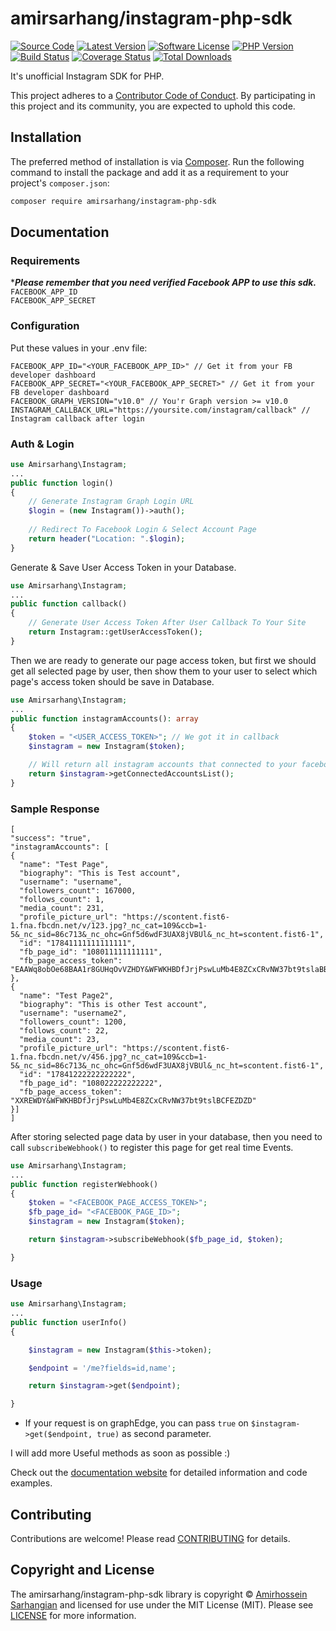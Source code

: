 # amirsarhang/instagram-php-sdk

[![Source Code][badge-source]][source]
[![Latest Version][badge-release]][packagist]
[![Software License][badge-license]][license]
[![PHP Version][badge-php]][php]
[![Build Status][badge-build]][build]
[![Coverage Status][badge-coverage]][coverage]
[![Total Downloads][badge-downloads]][downloads]

It's unofficial Instagram SDK for PHP.

This project adheres to a [Contributor Code of Conduct][conduct]. By
participating in this project and its community, you are expected to uphold this
code.


## Installation

The preferred method of installation is via [Composer][]. Run the following
command to install the package and add it as a requirement to your project's
`composer.json`:

```bash
composer require amirsarhang/instagram-php-sdk
```


## Documentation

### Requirements

****Please remember that you need verified Facebook APP to use this sdk.***
<br>
`FACEBOOK_APP_ID`
<br>
`FACEBOOK_APP_SECRET`

### Configuration

Put these values in your .env file:

```dotenv
FACEBOOK_APP_ID="<YOUR_FACEBOOK_APP_ID>" // Get it from your FB developer dashboard
FACEBOOK_APP_SECRET="<YOUR_FACEBOOK_APP_SECRET>" // Get it from your FB developer dashboard
FACEBOOK_GRAPH_VERSION="v10.0" // You'r Graph version >= v10.0
INSTAGRAM_CALLBACK_URL="https://yoursite.com/instagram/callback" // Instagram callback after login
```

### Auth & Login

```php
use Amirsarhang\Instagram;
...
public function login()
{
    // Generate Instagram Graph Login URL
    $login = (new Instagram())->auth();
    
    // Redirect To Facebook Login & Select Account Page
    return header("Location: ".$login);
}
```
Generate & Save User Access Token in your Database.
```php
use Amirsarhang\Instagram;
...
public function callback()
{
    // Generate User Access Token After User Callback To Your Site
    return Instagram::getUserAccessToken();
}
```
Then we are ready to generate our page access token, but first we should get all selected page by user, then show
them to your user to select which page's access token should be save in Database.

```php
use Amirsarhang\Instagram;
...
public function instagramAccounts(): array
{
    $token = "<USER_ACCESS_TOKEN>"; // We got it in callback
    $instagram = new Instagram($token);

    // Will return all instagram accounts that connected to your facebook selected pages.
    return $instagram->getConnectedAccountsList(); 
}
```
### Sample Response
```
[
"success": "true",
"instagramAccounts": [
{
  "name": "Test Page",
  "biography": "This is Test account",
  "username": "username",
  "followers_count": 167000,
  "follows_count": 1,
  "media_count": 231,
  "profile_picture_url": "https://scontent.fist6-1.fna.fbcdn.net/v/123.jpg?_nc_cat=109&ccb=1-5&_nc_sid=86c713&_nc_ohc=Gnf5d6wdF3UAX8jVBUl&_nc_ht=scontent.fist6-1",
  "id": "17841111111111111",
  "fb_page_id": "108011111111111",
  "fb_page_access_token": "EAAWq8obOe68BAA1r8GUHqOvVZHDY&WFWKHBDfJrjPswLuMb4E8ZCxCRvNW37bt9tslaBBRbTv"
},
{
  "name": "Test Page2",
  "biography": "This is other Test account",
  "username": "username2",
  "followers_count": 1200,
  "follows_count": 22,
  "media_count": 23,
  "profile_picture_url": "https://scontent.fist6-1.fna.fbcdn.net/v/456.jpg?_nc_cat=109&ccb=1-5&_nc_sid=86c713&_nc_ohc=Gnf5d6wdF3UAX8jVBUl&_nc_ht=scontent.fist6-1",
  "id": "17841222222222222",
  "fb_page_id": "108022222222222",
  "fb_page_access_token": "XXREWDY&WFWKHBDfJrjPswLuMb4E8ZCxCRvNW37bt9tslBCFEZDZD"
}]
]
```
After storing selected page data by user in your database, then you need to call `subscribeWebhook()` to register this page for get real time Events.
```php
use Amirsarhang\Instagram;
...
public function registerWebhook()
{
    $token = "<FACEBOOK_PAGE_ACCESS_TOKEN>";
    $fb_page_id= "<FACEBOOK_PAGE_ID>";
    $instagram = new Instagram($token);

    return $instagram->subscribeWebhook($fb_page_id, $token);

}
```

### Usage
```php
use Amirsarhang\Instagram;
...
public function userInfo()
{

    $instagram = new Instagram($this->token);

    $endpoint = '/me?fields=id,name';

    return $instagram->get($endpoint);

}
```
* If your request is on graphEdge, you can pass `true` on `$instagram->get($endpoint, true)` as second parameter.

I will add more Useful methods as soon as possible :)

Check out the [documentation website][documentation] for detailed information
and code examples.


## Contributing

Contributions are welcome! Please read [CONTRIBUTING][] for details.


## Copyright and License

The amirsarhang/instagram-php-sdk library is copyright © [Amirhossein Sarhangian]()
and licensed for use under the MIT License (MIT). Please see [LICENSE][] for
more information.


[conduct]: https://github.com/amirsarhang/instagram-php-sdk/blob/master/.github/CODE_OF_CONDUCT.md
[composer]: http://getcomposer.org/
[documentation]: https://amirsarhang.github.io/instagram-php-sdk/
[contributing]: https://github.com/amirsarhang/instagram-php-sdk/blob/master/.github/CONTRIBUTING.md

[badge-source]: http://img.shields.io/badge/source-amirsarhang/instagram--php--sdk-blue.svg?style=flat-square
[badge-release]: https://img.shields.io/packagist/v/amirsarhang/instagram-php-sdk.svg?style=flat-square&label=release
[badge-license]: https://img.shields.io/packagist/l/amirsarhang/instagram-php-sdk.svg?style=flat-square
[badge-php]: https://img.shields.io/packagist/php-v/amirsarhang/instagram-php-sdk.svg?style=flat-square
[badge-build]: https://img.shields.io/travis/amirsarhang/instagram-php-sdk/master.svg?style=flat-square
[badge-coverage]: https://img.shields.io/coveralls/github/amirsarhang/instagram-php-sdk/master.svg?style=flat-square
[badge-downloads]: https://img.shields.io/packagist/dt/amirsarhang/instagram-php-sdk.svg?style=flat-square&colorB=mediumvioletred

[source]: https://github.com/amirsarhang/instagram-php-sdk
[packagist]: https://packagist.org/packages/amirsarhang/instagram-php-sdk
[license]: https://github.com/amirsarhang/instagram-php-sdk/blob/master/LICENSE
[php]: https://php.net
[build]: https://travis-ci.org/amirsarhang/instagram-php-sdk
[coverage]: https://coveralls.io/r/amirsarhang/instagram-php-sdk?branch=master
[downloads]: https://packagist.org/packages/amirsarhang/instagram-php-sdk
